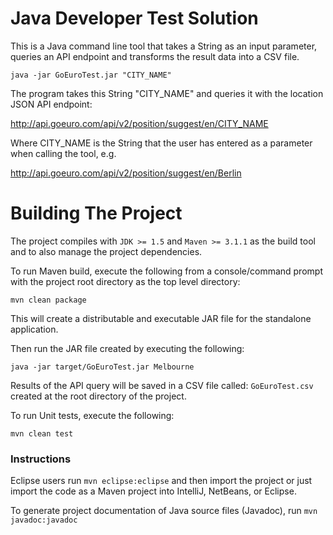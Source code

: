 Java Developer Test Solution
============================

This is a Java command line tool that takes a String as an input parameter, queries an API endpoint and transforms the result data into a CSV file.

```java -jar GoEuroTest.jar "CITY_NAME"```

The program takes this String "CITY_NAME" and queries it with the location JSON API endpoint:

http://api.goeuro.com/api/v2/position/suggest/en/CITY_NAME

Where CITY_NAME is the String that the user has entered as a parameter when calling the tool, e.g.

http://api.goeuro.com/api/v2/position/suggest/en/Berlin

Building The Project
====================

The project compiles with ```JDK >= 1.5``` and ```Maven >= 3.1.1``` as the build tool and to also manage the project dependencies.

To run Maven build, execute the following from a console/command prompt with the project root directory as the top level directory:

```mvn clean package```

This will create a distributable and executable JAR file for the standalone application.

Then run the JAR file created by executing the following:

```java -jar target/GoEuroTest.jar Melbourne```

Results of the API query will be saved in a CSV file called: ```GoEuroTest.csv``` created at the root directory of the project.

To run Unit tests, execute the following:

```mvn clean test```

### Instructions

Eclipse users run `mvn eclipse:eclipse` and then import the project or just import the code as a Maven project into IntelliJ, NetBeans, or Eclipse.

To generate project documentation of Java source files (Javadoc), run `mvn javadoc:javadoc`
